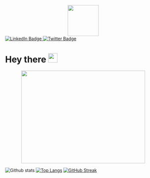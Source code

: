 

<div id="header" align="center">
  <img src="https://user-images.githubusercontent.com/59734313/157189039-c09b3e38-9f42-42c0-ab54-14f1574190a7.gif" width="100"/>
</div>
<div id="badges" style= align-items= "justify">
  <a href="https://www.linkedin.com/in/kevine-nzayanga/">
    <img src="https://img.shields.io/badge/LinkedIn-blue?style=for-the-badge&logo=linkedin&logoColor=white" alt="LinkedIn Badge"/>
  </a>
  <a href="https://twitter.com/Nz_Kevine">
    <img src="https://img.shields.io/badge/Twitter-blue?style=for-the-badge&logo=twitter&logoColor=white" alt="Twitter Badge"/>
  </a>
</div>
<h1>
  Hey there
  <img src="https://media.giphy.com/media/hvRJCLFzcasrR4ia7z/giphy.gif" width="30px"/>
</h1>
<div align="center">
  <img src="https://cdn.dribbble.com/users/4055494/screenshots/15215756/media/d2b66c4ca0192aa26d103448b3d1518b.gif" width="400" height="300"/>
</div>

![Github stats](https://github-readme-stats.vercel.app/api?&username=Kevine-nzayanga&repo=Kevine-nzayanga&theme=highcontrast&show_icons=true&count_private=true)
[![Top Langs](https://github-readme-stats.vercel.app/api/top-langs/?username=Kevine-nzayanga)](https://github.com/anuraghazra/github-readme-stats)
[![GitHub Streak](https://streak-stats.demolab.com/?user=Kevine-nzayanga&theme=highcontrast)](https://git.io/streak-stats)

<!--
**Kevine-nzayanga/Kevine-nzayanga** is a ✨ _special_ ✨ repository because its `README.md` (this file) appears on your GitHub profile.

Here are some ideas to get you started:

- 🔭 I’m currently working on ...
- 🌱 I’m currently learning ...
- 👯 I’m looking to collaborate on ...
- 🤔 I’m looking for help with ...
- 💬 Ask me about ...
- 📫 How to reach me: ...
- 😄 Pronouns: ...
- ⚡ Fun fact: ...
-->
